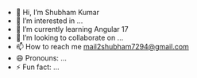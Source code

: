 - 👋 Hi, I’m Shubham Kumar
- 👀 I’m interested in ...
- 🌱 I’m currently learning Angular 17
- 💞️ I’m looking to collaborate on ...
- 📫 How to reach me mail2shubham7294@gmail.com
- 😄 Pronouns: ...
- ⚡ Fun fact: ...

<!---
mail2shubham/mail2shubham is a ✨ special ✨ repository because its `README.md` (this file) appears on your GitHub profile.
You can click the Preview link to take a look at your changes.
--->
